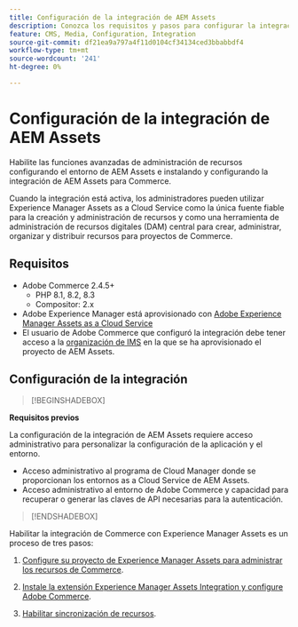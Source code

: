```yaml
---
title: Configuración de la integración de AEM Assets
description: Conozca los requisitos y pasos para configurar la integración entre Adobe Commerce y AEM Assets as a Cloud Service.
feature: CMS, Media, Configuration, Integration
source-git-commit: df21ea9a797a4f11d0104cf34134ced3bbabbdf4
workflow-type: tm+mt
source-wordcount: '241'
ht-degree: 0%

---
```



# Configuración de la integración de AEM Assets

Habilite las funciones avanzadas de administración de recursos configurando el entorno de AEM Assets e instalando y configurando la integración de AEM Assets para Commerce.

Cuando la integración está activa, los administradores pueden utilizar Experience Manager Assets as a Cloud Service como la única fuente fiable para la creación y administración de recursos y como una herramienta de administración de recursos digitales (DAM) central para crear, administrar, organizar y distribuir recursos para proyectos de Commerce.

## Requisitos

- Adobe Commerce 2.4.5+
   - PHP 8.1, 8.2, 8.3
   - Compositor: 2.x
- Adobe Experience Manager está aprovisionado con [Adobe Experience Manager Assets as a Cloud Service](https://experienceleague.adobe.com/es/docs/experience-manager-cloud-service/content/assets/overview)
- El usuario de Adobe Commerce que configuró la integración debe tener acceso a la [organización de IMS](https://experienceleague.adobe.com/en/docs/core-services/interface/administration/organizations#concept_EA8AEE5B02CF46ACBDAD6A8508646255) en la que se ha aprovisionado el proyecto de AEM Assets.

## Configuración de la integración

>[!BEGINSHADEBOX]

**Requisitos previos**

La configuración de la integración de AEM Assets requiere acceso administrativo para personalizar la configuración de la aplicación y el entorno.

- Acceso administrativo al programa de Cloud Manager donde se proporcionan los entornos as a Cloud Service de AEM Assets.
- Acceso administrativo al entorno de Adobe Commerce y capacidad para recuperar o generar las claves de API necesarias para la autenticación.

>[!ENDSHADEBOX]

Habilitar la integración de Commerce con Experience Manager Assets es un proceso de tres pasos:

1. [Configure su proyecto de Experience Manager Assets para administrar los recursos de Commerce](aem-assets-configure-aem.md).

1. [Instale la extensión Experience Manager Assets Integration y configure Adobe Commerce](aem-assets-configure-aem.md).

1. [Habilitar sincronización de recursos](aem-assets-setup-synchronization.md).
